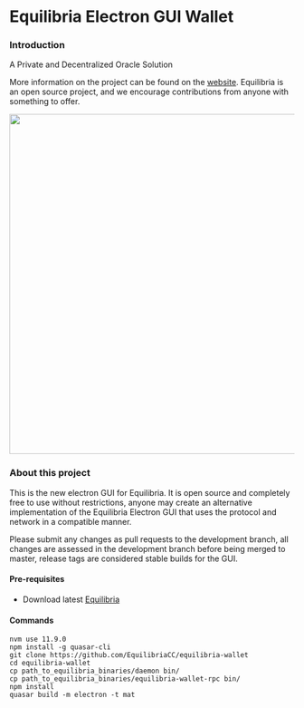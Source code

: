 # Equilibria Electron GUI Wallet

### Introduction
A Private and Decentralized Oracle Solution

More information on the project can be found on the [website](https://equilibria.network). Equilibria is an open source project, and we encourage contributions from anyone with something to offer. 
<p align="center">
 <img src="https://pbs.twimg.com/media/D2-ej8HU4AEB2l-.jpg" width="600">
</p>



### About this project

This is the new electron GUI for Equilibria. It is open source and completely free to use without restrictions, anyone may create an alternative implementation of the Equilibria Electron GUI that uses the protocol and network in a compatible manner.

Please submit any changes as pull requests to the development branch, all changes are assessed in the development branch before being merged to master, release tags are considered stable builds for the GUI.

#### Pre-requisites
- Download latest [Equilibria](https://github.com/EquilibriaCC/Equilibria)

#### Commands
```
nvm use 11.9.0
npm install -g quasar-cli
git clone https://github.com/EquilibriaCC/equilibria-wallet
cd equilibria-wallet
cp path_to_equilibria_binaries/daemon bin/
cp path_to_equilibria_binaries/equilibria-wallet-rpc bin/
npm install
quasar build -m electron -t mat
```
